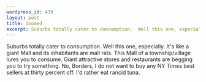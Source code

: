 ```yaml
--- 
wordpress_id: 439
layout: post
title: doomed
excerpt: Suburbs totally cater to consumption.  Well this one, especially.  It's like a giant Mall and its inhabitants are mall rats.  This Mall of a township/village lures you to consume.  Giant attractive stores and restaurants are begging you to try something.  No, Borders, I do not want to buy any NY Times best sellers at thirty percent off.  I'd rather eat rancid tuna.
---
```

Suburbs totally cater to consumption.  Well this one, especially.  It's like a giant Mall and its inhabitants are mall rats.  This Mall of a township/village lures you to consume.  Giant attractive stores and restaurants are begging you to try something.  No, Borders, I do not want to buy any NY Times best sellers at thirty percent off.  I'd rather eat rancid tuna.
